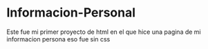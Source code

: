 # Informacion-Personal
Este fue mi primer proyecto de html en el que hice una pagina de mi informacion persona eso fue sin css
